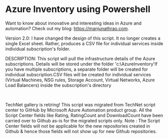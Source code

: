 ﻿Azure Inventory using Powershell
================================

            
Want to know about innovative and interesting ideas in Azure and automation? Check out my blog: https://manjunathrao.com.




Version 2.0:
I have changed the design of this script. It no longer creates a single Excel sheet. Rather, produces a CSV file for individual services inside individual subscription's folder.

DESCRIPTION: This script will pull the infrastructure details of the Azure subscriptions. Details will be stored under the folder 'c:\AzureInventory'If you have multiple subscriptions, a separate folder will be created for individual subscription.CSV files
 will be created for individual services (Virtual Machines, NSG rules, Storage Account, Virtual Networks, Azure Load Balancers) inside the subscription's directory


 
 


        
    
TechNet gallery is retiring! This script was migrated from TechNet script center to GitHub by Microsoft Azure Automation product group. All the Script Center fields like Rating, RatingCount and DownloadCount have been carried over to Github as-is for the migrated scripts only. Note : The Script Center fields will not be applicable for the new repositories created in Github & hence those fields will not show up for new Github repositories.
